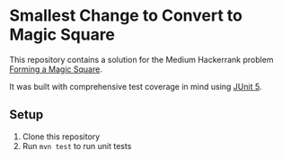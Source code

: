 # Smallest Change to Convert to Magic Square

This repository contains a solution for the Medium Hackerrank problem [Forming a Magic Square](https://www.hackerrank.com/challenges/magic-square-forming/problem?isFullScreen=true).

It was built with comprehensive test coverage in mind using [JUnit 5](https://junit.org/junit5/).

## Setup

1. Clone this repository
1. Run `mvn test` to run unit tests

